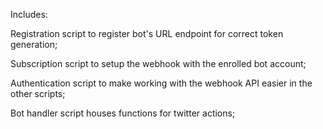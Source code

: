 Includes:

Registration script to register bot's URL endpoint for correct token generation;

Subscription script to setup the webhook with the enrolled bot account;

Authentication script to make working with the webhook API easier in the other scripts;

Bot handler script houses functions for twitter actions;
